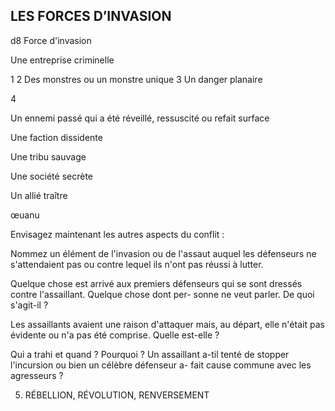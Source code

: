 ## LES FORCES D’INVASION

d8 Force d'invasion

Une entreprise criminelle

1
2 Des monstres ou un monstre unique
3 Un danger planaire

4

Un ennemi passé qui a été réveillé, ressuscité ou
refait surface

Une faction dissidente

Une tribu sauvage

Une société secrète

Un allié traître

œuanu

Envisagez maintenant les autres aspects du conflit :

Nommez un élément de l'invasion ou de l'assaut auquel les
défenseurs ne s'attendaient pas ou contre lequel ils n'ont
pas réussi à lutter.

Quelque chose est arrivé aux premiers défenseurs qui se
sont dressés contre l'assaillant. Quelque chose dont per-
sonne ne veut parler. De quoi s'agit-il ?

Les assaillants avaient une raison d'attaquer mais, au
départ, elle n'était pas évidente ou n'a pas été comprise.
Quelle est-elle ?

Qui a trahi et quand ? Pourquoi ? Un assaillant a-til tenté
de stopper l'incursion ou bien un célèbre défenseur a-
fait cause commune avec les agresseurs ?

5. RÉBELLION, RÉVOLUTION, RENVERSEMENT